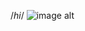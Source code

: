 /*hi*/
![image alt](https://github.com/91Balvant/Movie-Review/blob/faa9f42a39dfd9cd89bb0c627416aadee34e8740/Screenshot.png)
